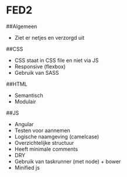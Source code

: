 FED2
====
##Algemeen

- Ziet er netjes en verzorgd uit

##CSS

- CSS staat in CSS file en niet via JS
- Responsive (flexbox)
- Gebruik van SASS

##HTML

- Semantisch
- Modulair

##JS

- Angular
- Testen voor aannemen
- Logische naamgeving (camelcase)
- Overzichtelijke structuur
- Heeft minimale comments
- DRY
- Gebruik van taskrunner (met node) + bower
- Minified js
